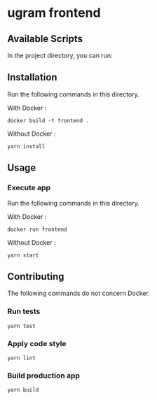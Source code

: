 # ugram frontend

## Available Scripts

In the project directory, you can run:

## Installation

Run the following commands in this directory.

With Docker : 
```shell
docker build -t frontend .
```

Without Docker : 
```
yarn install
```

## Usage

### Execute app

Run the following commands in this directory.

With Docker :
```shell
docker run frontend
```

Without Docker :
```
yarn start
```

## Contributing

The following commands do not concern Docker.

### Run tests

```
yarn test
```

### Apply code style

```
yarn lint
```

### Build production app

```
yarn build
```
